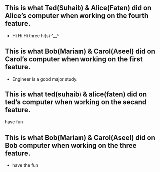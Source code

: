 
## This is what Ted(Suhaib) & Alice(Faten) did on Alice’s computer when working on the fourth feature.
- Hi Hi Hi three hi(s) ^__^
## This is what Bob(Mariam) & Carol(Aseel) did on Carol’s computer when working on the first feature.
- Engineer is a good major study.
 ## This is what ted(suhaib) & alice(faten) did on ted’s computer when working on the secand feature. 
 have fun
 ## This is what Bob(Mariam) & Carol(Aseel) did on Bob computer when working on the three feature.
 -  have the fun


